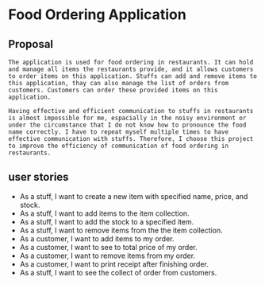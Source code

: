 # Food Ordering Application

## Proposal
 
    The application is used for food ordering in restaurants. It can hold and manage all items the restaurants provide, and it allows customers to order items on this application. Stuffs can add and remove items to this application, thay can also manage the list of orders from customers. Customers can order these provided items on this application. 

    Having effective and efficient communication to stuffs in restaurants is almost impossible for me, espacially in the noisy environment or under the circumstance that I do not know how to pronounce the food name correctly. I have to repeat myself multiple times to have effective communication with stuffs. Therefore, I choose this project to improve the efficiency of communication of food ordering in restaurants.

## user stories
- As a stuff, I want to create a new item with specified name, price, and stock.
- As a stuff, I want to add items to the item collection.
- As a stuff, I want to add the stock to a specified item.
- As a stuff, I want to remove items from the the item collection.
- As a customer, I want to add items to my order.
- As a customer, I want to see to total price of my order.
- As a customer, I want to remove items from my order.
- As a customer, I want to print receipt after finishing order.
- As a stuff, I want to see the collect of order from customers.
